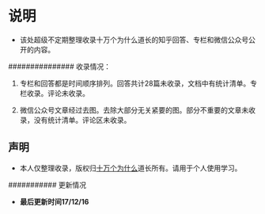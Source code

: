 # 说明 #

- 该处超级不定期整理收录十万个为什么道长的知乎回答、专栏和微信公众号公开的内容。

############### 收录情况：

1.  专栏和回答都是时间顺序排列。回答共计28篇未收录，文档中有统计清单。专栏收录。评论未收录。

2.  微信公众号文章经过去图。去除大部分无关紧要的图。部分不重要的文章未收录，没有统计清单。评论区未收录。

## 声明 ##

- 本人仅整理收录，版权归[十万个为什么](https://www.zhihu.com/people/po-miao-miao-zhu/activities "十万")道长所有。请用于个人使用学习。


########### 更新情况

- **最后更新时间17/12/16**

